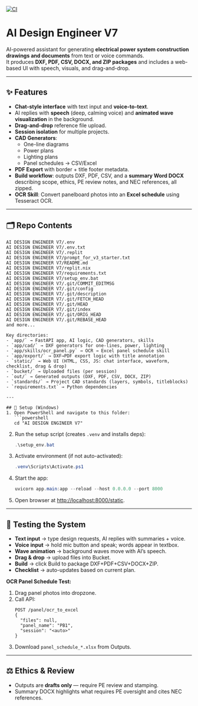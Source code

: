 [![CI](https://github.com/jdoores16/Elect_Enginv1/actions/workflows/ci.yml/badge.svg)](https://github.com/jdoores16/Elect_Enginv1/actions/workflows/ci.yml)

# AI Design Engineer V7

AI-powered assistant for generating **electrical power system construction drawings and documents** from text or voice commands.  
It produces **DXF, PDF, CSV, DOCX, and ZIP packages** and includes a web-based UI with speech, visuals, and drag-and-drop.

---

## ✨ Features
- **Chat-style interface** with text input and **voice-to-text**.
- AI replies with **speech** (deep, calming voice) and **animated wave visualization** in the background.
- **Drag-and-drop** reference file upload.
- **Session isolation** for multiple projects.
- **CAD Generators**:
  - One-line diagrams
  - Power plans
  - Lighting plans
  - Panel schedules → CSV/Excel
- **PDF Export** with border + title footer metadata.
- **Build workflow**: outputs DXF, PDF, CSV, and a **summary Word DOCX** describing scope, ethics, PE review notes, and NEC references, all zipped.
- **OCR Skill**: Convert panelboard photos into an **Excel schedule** using Tesseract OCR.

---

## 🗂️ Repo Contents
```
AI DESIGN ENGINEER V7/.env
AI DESIGN ENGINEER V7/.env.txt
AI DESIGN ENGINEER V7/.replit
AI DESIGN ENGINEER V7/prompt_for_v3_starter.txt
AI DESIGN ENGINEER V7/README.md
AI DESIGN ENGINEER V7/replit.nix
AI DESIGN ENGINEER V7/requirements.txt
AI DESIGN ENGINEER V7/setup_env.bat
AI DESIGN ENGINEER V7/.git/COMMIT_EDITMSG
AI DESIGN ENGINEER V7/.git/config
AI DESIGN ENGINEER V7/.git/description
AI DESIGN ENGINEER V7/.git/FETCH_HEAD
AI DESIGN ENGINEER V7/.git/HEAD
AI DESIGN ENGINEER V7/.git/index
AI DESIGN ENGINEER V7/.git/ORIG_HEAD
AI DESIGN ENGINEER V7/.git/REBASE_HEAD
and more...

Key directories:
- `app/` → FastAPI app, AI logic, CAD generators, skills
- `app/cad/` → DXF generators for one-lines, power, lighting
- `app/skills/ocr_panel.py` → OCR → Excel panel schedule skill
- `app/export/` → DXF→PDF export logic with title annotation
- `static/` → Web UI (HTML, CSS, JS: chat interface, waveform, checklist, drag & drop)
- `bucket/` → Uploaded files (per session)
- `out/` → Generated outputs (DXF, PDF, CSV, DOCX, ZIP)
- `standards/` → Project CAD standards (layers, symbols, titleblocks)
- `requirements.txt` → Python dependencies

---

## 🚀 Setup (Windows)
1. Open PowerShell and navigate to this folder:
   ```powershell
   cd "AI DESIGN ENGINEER V7"
   ```
2. Run the setup script (creates `.venv` and installs deps):
   ```powershell
   .\setup_env.bat
   ```
3. Activate environment (if not auto-activated):
   ```powershell
   .venv\Scripts\Activate.ps1
   ```
4. Start the app:
   ```powershell
   uvicorn app.main:app --reload --host 0.0.0.0 --port 8000
   ```
5. Open browser at [http://localhost:8000/static](http://localhost:8000/static).

---

## 🧪 Testing the System
- **Text input** → type design requests, AI replies with summaries + voice.
- **Voice input** → hold mic button and speak; words appear in textbox.
- **Wave animation** → background waves move with AI’s speech.
- **Drag & drop** → upload files into Bucket.
- **Build** → click Build to package DXF+PDF+CSV+DOCX+ZIP.
- **Checklist** → auto-updates based on current plan.

**OCR Panel Schedule Test:**
1. Drag panel photos into dropzone.
2. Call API:
   ```http
   POST /panel/ocr_to_excel
   {
     "files": null,
     "panel_name": "PB1",
     "session": "<auto>"
   }
   ```
3. Download `panel_schedule_*.xlsx` from Outputs.

---

## ⚖️ Ethics & Review
- Outputs are **drafts only** — require PE review and stamping.
- Summary DOCX highlights what requires PE oversight and cites NEC references.

